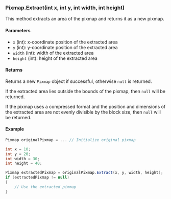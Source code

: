 ### Pixmap.Extract(int x, int y, int width, int height)

This method extracts an area of the pixmap and returns it as a new pixmap.

#### Parameters

- `x` (int): x-coordinate position of the extracted area
- `y` (int): y-coordinate position of the extracted area
- `width` (int): width of the extracted area
- `height` (int): height of the extracted area

#### Returns

Returns a new `Pixmap` object if successful, otherwise `null` is returned.

If the extracted area lies outside the bounds of the pixmap, then `null` will be returned.

If the pixmap uses a compressed format and the position and dimensions of the extracted area are not evenly divisible by the block size, then `null` will be returned.

#### Example

```csharp
Pixmap originalPixmap = ... // Initialize original pixmap

int x = 10;
int y = 20;
int width = 30;
int height = 40;

Pixmap extractedPixmap = originalPixmap.Extract(x, y, width, height);
if (extractedPixmap != null)
{
    // Use the extracted pixmap
}
```